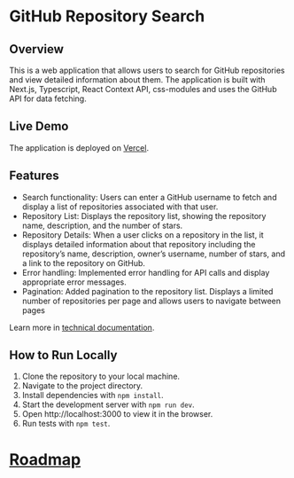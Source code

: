 # GitHub Repository Search

## Overview

This is a web application that allows users to search for GitHub repositories and view detailed information about them. The application is built with Next.js, Typescript, React Context API, css-modules and uses the GitHub API for data fetching.

## Live Demo

The application is deployed on [Vercel](https://github-search-azure-sigma.vercel.app/).

## Features

- Search functionality: Users can enter a GitHub username to fetch and display a list of repositories associated with that user.
- Repository List: Displays the repository list, showing the repository name, description, and the number of stars.
- Repository Details: When a user clicks on a repository in the list, it displays detailed information about that repository including the repository’s name, description, owner’s username, number of stars, and a link to the repository on GitHub.
- Error handling: Implemented error handling for API calls and display appropriate error messages.
- Pagination: Added pagination to the repository list. Displays a limited number of repositories per page and allows users to navigate between pages

Learn more in [technical documentation](https://github.com/jaola2987/Github-search/blob/main/Technical%20documentation.md).

## How to Run Locally

1. Clone the repository to your local machine.
2. Navigate to the project directory.
3. Install dependencies with `npm install`.
4. Start the development server with `npm run dev`.
5. Open http://localhost:3000 to view it in the browser.
6. Run tests with `npm test`.

# [Roadmap](https://github.com/jaola2987/Github-search/blob/main/ROADMAP.md)
